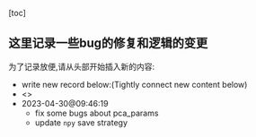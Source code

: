 [toc]

## 这里记录一些bug的修复和逻辑的变更

为了记录放便,请从头部开始插入新的内容:



- write new record below:(Tightly connect new content below)
- <>
- 2023-04-30@09:46:19
  - fix some bugs about pca_params
  - update `npy` save strategy